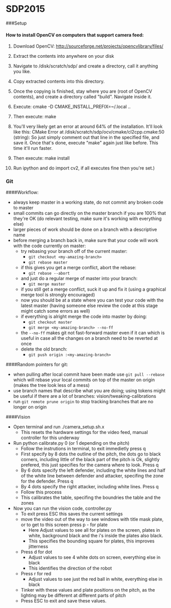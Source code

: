 # SDP2015

###Setup

#### How to install OpenCV on computers that support camera feed: ####

1. Download OpenCV: http://sourceforge.net/projects/opencvlibrary/files/

2. Extract the contents into anywhere on your disk

3. Navigate to /disk/scratch/sdp/ and create a directory, call it anything you like.

4. Copy extracted contents into this directory.

5. Once the copying is finished, stay where you are (root of OpenCV contents), and create a directory called "build". Navigate inside it.

6. Execute: cmake -D CMAKE_INSTALL_PREFIX=~/.local ..

7. Then execute: make

8. You'll very likely get an error at around 64% of the installation. 
	It'll look like this:
	CMake Error at /disk/scratch/sdp/ocv/cmake/cl2cpp.cmake:50 (string):
	So just simply comment out that line in the specified file, and save it.
	Once that's done, execute "make" again just like before. This time it'll run faster.

9. Then execute: make install

10. Run ipython and do import cv2, if all executes fine then you're set.)


### Git ####

####Workflow:

* always keep master in a working state, do not commit any broken code to master
* small commits can go directly on the master branch if you are 100% that they're OK (do relevant testing, make sure it's working with everything else)
* larger pieces of work should be done on a branch with a descriptive name
* before merging a branch back in, make sure that your code will work with the code currently on master:
  * try rebasing your branch off of the current master: 
     * `git checkout <my-amazing-branch>`
     * `git rebase master`
  * if this gives you get a merge conflict, abort the rebase:
     * `git rebase --abort`
  * and just do a regular merge of master into your branch:
     * `git merge master`
  * if you still get a merge conflict, suck it up and fix it (using a graphical merge tool is strongly encouraged)
  * now you should be at a state where you can test your code with the latest master (having someone else review the code at this stage might catch some errors as well)
  * if everything is alright merge the code into master by doing:
    * `git checkout master`
    * `git merge <my-amazing-branch> --no-ff`
  * the `--no-ff` makes git not fast-forward master even if it can which is useful in case all the changes on a branch need to be reverted at once
  * delete the old branch:
     * `git push origin :<my-amazing-branch>` 

####Random pointers for git:

* when pulling after local commit have been made use `git pull --rebase` which will rebase your local commits on top of the master on origin (makes the tree  look less of a mess)
* use branch names that describe what you are doing; using tokens might be useful if there are a lot of branches: vision/tweaking-calibrations
* run `git remote prune origin` to stop tracking branches that are no longer on origin


####Vision

 * Open terminal and run ./camera_setup.sh.x 
   * This resets the hardware settings for the video feed, manual controller for this underway
 * Run python calibrate.py 0 (or 1 depending on the pitch)
   * Follow the instrutions in terminal, to exit immedietly press q
   * First specify by 8 dots the outline of the pitch, the dots go to black corners, including little of the black part of the pitch is Ok, slightly prefered, this just specifies for the camera where to look. Press q
   * By 6 dots specify the left defender, including the white lines and half of the white line between defender and attacker, specifing the zone for the defender. Press q
   * By 4 dots specify the right attacker, including white lines. Press q
   * Follow this process
   * This calibrates the table, specifing the boundries the table and the zones
 * Now you can run the vision code, controller.py
   * To exit press ESC this saves the current settings
   * move the video out of the way to see windows with title mask plate, or to get to this screen press p - for plate
     * Here Adjust values to see all for plates on the screen, plates in white, background black and the i's inside the plates also black.
     * This specifies the bounding square for plates, this improves jitterness
   * Press d for dot
       * Adjust values to see 4 white dots on screen, everything else in black
       * This identifies the direction of the robot
   * Press r for red
       * Adjust values to see just the red ball in white, everything else in black
   * Tinker with these values and plate positions on the pitch, as the lighting may be different at different parts of pitch
   * Press ESC to exit and save these values.
   
